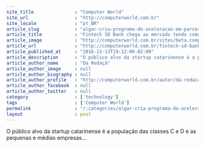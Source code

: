 ```yaml
---
site_title               : "Computer World"
site_url                 : "http://computerworld.com.br"
site_locale              : "pt_BR"
article_slug             : "algar-cria-programa-de-aceleracao-em-parceria-com-endeavor"
article_title            : "Fintech SD Bank chega ao mercado tendo como alvo os desbancarizados"
article_image            : "http://computerworld.com.br/sites/beta.computerworld.com.br/files/news_articles/fintech_2.jpg"
article_url              : "http://computerworld.com.br/fintech-sd-bank-chega-ao-mercado-tendo-como-alvo-os-desbancarizados"
article_published_at     : "2016-12-13T19:12:00-02:00"
article_description      : "O público alvo da startup catarinense é a população das classes C e D e as pequenas e médias empresas..."
article_author_name      : "Da Redaçã"
article_author_image     : null
article_author_biography : null
article_author_profile   : "http://computerworld.com.br/autor/da-redacao"
article_author_facebook  : null
article_author_twitter   : null
category                 : ['technology']
tags                     : ['Computer World']
permalink                : "/:categories/algar-cria-programa-de-aceleracao-em-parceria-com-endeavor/"
layout                   : post
---
```


O público alvo da startup catarinense é a população das classes C e D e as pequenas e médias empresas...
